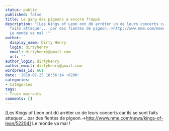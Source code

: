 ```yaml
---
status: publie
published: false
title: Le gang des pigeons a encore frappé
description: "[Les Kings of Leon ont dû arrêter un de leurs concerts car ils se sont
  faits attaquer... par des fientes de pigeon.->http://www.nme.com/news/kings-of-leon/52204]
  Le monde va mal !"
author:
  display_name: Dirty Henry
  login: dirtyhenry
  email: dirtyhenry@gmail.com
  url: ''
author_login: dirtyhenry
author_email: dirtyhenry@gmail.com
wordpress_id: 661
date: '2010-07-25 18:36:14 +0200'
categories:
- Catégories
tags:
- Trucs marrants
comments: []
---
```

[Les Kings of Leon ont dû arrêter un de leurs concerts car ils se sont faits attaquer... par des fientes de pigeon.->http://www.nme.com/news/kings-of-leon/52204] Le monde va mal !
